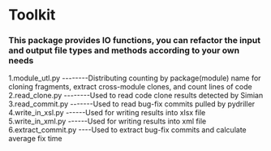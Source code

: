 # Toolkit
### This package provides IO functions, you can refactor the input and output file types and methods according to your own needs
1.module_utl.py --------Distributing counting by package(module) name for cloning fragments, extract cross-module clones, and count lines of code   
2.read_clone.py --------Used to read code clone results detected by Simian     
3.read_commit.py -------Used to read bug-fix commits pulled by pydriller 
4.write_in_xsl.py ------Used for writing results into xlsx file   
5.write_in_xml.py ------Used for writing results into xml file  
6.extract_commit.py ----Used to extract bug-fix commits and calculate average fix time
